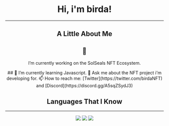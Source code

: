 <div align="center">

  
# Hi, i'm birda!

---
  
## A Little About Me  

## 🔭
<p>I’m currently working on the SolSeals NFT Ecosystem.</p>
## 🌱
I’m currently learning Javascript.
💬
Ask me about the NFT project i'm developing for.
📫
How to reach me: [Twitter](https://twitter.com/birdaNFT) and [Discord](https://discord.gg/A5sqZSydJ3)

## Languages That I Know
  
  ---
  
  <img src="https://img.icons8.com/color/96/000000/html-5--v1.png"/>
  <img src="https://img.icons8.com/color/96/000000/css3.png"/>
  <img src="https://img.icons8.com/color/96/000000/javascript--v1.png"/>
</div>
